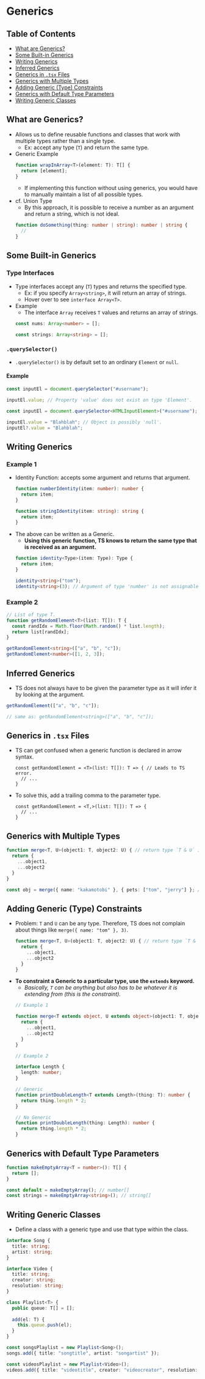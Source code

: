 # Generics

## Table of Contents
- [What are Generics?](#what-are-generics)
- [Some Built-in Generics](#some-built-in-generics)
- [Writing Generics](#writing-generics)
- [Inferred Generics](#inferred-generics)
- [Generics in `.tsx` Files](#generics-in-tsx-files)
- [Generics with Multiple Types](#generics-with-multiple-types)
- [Adding Generic (Type) Constraints](#adding-generic-type-constraints)
- [Generics with Default Type Parameters](#generics-with-default-type-parameters)
- [Writing Generic Classes](#writing-generic-classes)

## What are Generics?
- Allows us to define reusable functions and classes that work with multiple types rather than a single type.
  - Ex: accept any type (`T`) and return the same type.
- Generic Example
  ```ts
  function wrapInArray<T>(element: T): T[] {
    return [element];
  }
  ```
  - If implementing this function without using generics, you would have to manually maintain a list of all possible types.
- cf. Union Type
  - By this approach, it is possible to receive a number as an argument and return a string, which is not ideal.
  ```ts
  function doSomething(thing: number | string): number | string {
    // 
  }
  ```

## Some Built-in Generics
### Type Interfaces
- Type interfaces accept any (`T`) types and returns the specified type.
  - Ex: if you specify `Array<string>`, it will return an array of strings.
  - Hover over to see `interface Array<T>`.
- Example
  - The interface `Array` receives `T` values and returns an array of strings.
  ```ts
  const nums: Array<number> = [];

  const strings: Array<string> = [];
  ```
### `.querySelector()`
- `.querySelector()` is by default set to an ordinary `Element` or `null`.
#### Example
```ts
const inputEl = document.querySelector("#username");

inputEl.value; // Property 'value' does not exist on type 'Element'.
```
```ts
const inputEl = document.querySelector<HTMLInputElement>("#username");

inputEl.value = "Blahblah"; // Object is possibly 'null'.
inputEl?.value = "Blahblah";
```

## Writing Generics
### Example 1
- Identity Function: accepts some argument and returns that argument.
  ```ts
  function numberIdentity(item: number): number {
    return item;
  }

  function stringIdentity(item: string): string {
    return item;
  }
  ```
- The above can be written as a Generic.
  - **Using this generic function, TS knows to return the same type that is received as an argument.**
  ```ts
  function identity<Type>(item: Type): Type {
    return item;
  }

  identity<string>("tom");
  identity<string>(3); // Argument of type 'number' is not assignable to parameter of type 'string'.
  ```
### Example 2
```ts
// List of type T.
function getRandomElement<T>(list: T[]): T {
  const randIdx = Math.floor(Math.random() * list.length);
  return list[randIdx];
}

getRandomElement<string>(["a", "b", "c"]);
getRandomElement<number>([1, 2, 3]);
```

## Inferred Generics
- TS does not always have to be given the parameter type as it will infer it by looking at the argument.
```ts
getRandomElement(["a", "b", "c"]);

// same as: getRandomElement<string>(["a", "b", "c"]);
```

## Generics in `.tsx` Files
- TS can get confused when a generic function is declared in arrow syntax.
  ```tsx
  const getRandomElement = <T>(list: T[]): T => { // Leads to TS error.
    // ...
  }
  ```
- To solve this, add a trailing comma to the parameter type.
  ```tsx
  const getRandomElement = <T,>(list: T[]): T => {
    // ...
  }
  ```

## Generics with Multiple Types
```ts
function merge<T, U>(object1: T, object2: U) { // return type `T & U` is inferred.
  return {
    ...object1,
    ...object2
  }
}

const obj = merge({ name: "kakamotobi" }, { pets: ["tom", "jerry"] }; // { name: string; } & { pets: string[] }
```

## Adding Generic (Type) Constraints
- Problem: `T` and `U` can be any type. Therefore, TS does not complain about things like `merge({ name: "tom" }, 3)`.
  ```ts
  function merge<T, U>(object1: T, object2: U) { // return type `T & U` is inferred.
    return {
      ...object1,
      ...object2
    }
  }
  ```
- **To constraint a Generic to a particular type, use the `extends` keyword.**
  - _Basically, `T` can be anything but also has to be whatever it is extending from (this is the constraint)._
  ```ts
  // Example 1
  
  function merge<T extends object, U extends object>(object1: T, object2: U) { // return type `T & U` is inferred.
    return {
      ...object1,
      ...object2
    }
  }
  ```
  ```ts
  // Example 2
  
  interface Length {
    length: number;
  }
  
  // Generic
  function printDoubleLength<T extends Length>(thing: T): number {
    return thing.length * 2;
  }
  
  // No Generic
  function printDoubleLength(thing: Length): number {
    return thing.length * 2;
  }
  ```

## Generics with Default Type Parameters
```ts
function makeEmptyArray<T = number>(): T[] {
  return [];
}

const default = makeEmptyArray(); // number[]
const strings = makeEmptyArray<string>(); // string[]
```

## Writing Generic Classes
- Define a class with a generic type and use that type within the class.
```ts
interface Song {
  title: string;
  artist: string;
}

interface Video {
  title: string;
  creator: string;
  resolution: string;
}

class Playlist<T> {
  public queue: T[] = [];
  
  add(el: T) {
    this.queue.push(el);
  }
}

const songsPlaylist = new Playlist<Song>();
songs.add({ title: "songtitle", artist: "songartist" });

const videosPlaylist = new Playlist<Video>();
videos.add({ title: "videotitle", creator: "videocreator", resolution: "resolution" });
```
